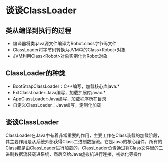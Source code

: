 # 谈谈ClassLoader

## 类从编译到执行的过程

* 编译器将类.java源文件编译为Robot.class字节码文件
* ClassLoader将字节码转换为JVM中的Class&lt;Robot&gt;对象
* JVM利用Class&lt;Robot&gt;对象实例化为Robot对象

## ClassLoader的种类

* BootStrapClassLoader：C++编写，加载核心库java.\*
* ExtClassLoader:Java编写，加载扩展库javax.\*
* AppClassLoader:Java编写，加载程序所在目录
* 自定义ClassLoader：Java编写，定制化加载

## 谈谈ClassLoader

ClassLoader在Java中有着非常重要的作用，主要工作在Class装载的加载阶段，其主要作用是从系统外部获得Class二进制数据流。它是Java的核心组件，所有的Class都是由ClassLoader进行加载的，ClassLoader负责通过将Class文件里的二进制数据流装载进系统，然后交给Java虚拟机进行连接，初始化等操作

